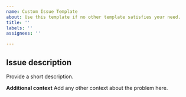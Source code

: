 ```yaml
---
name: Custom Issue Template
about: Use this template if no other template satisfies your need.
title: ''
labels: ''
assignees: ''

---
```


## Issue description

Provide a short description.

**Additional context**
Add any other context about the problem here.
